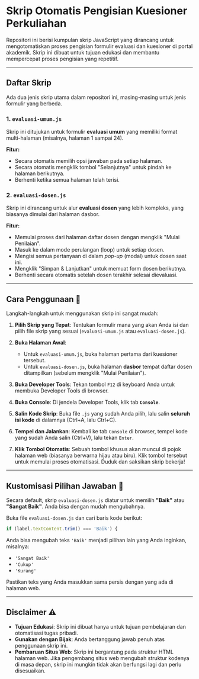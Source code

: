 # Skrip Otomatis Pengisian Kuesioner Perkuliahan

Repositori ini berisi kumpulan skrip JavaScript yang dirancang untuk mengotomatiskan proses pengisian formulir evaluasi dan kuesioner di portal akademik. Skrip ini dibuat untuk tujuan edukasi dan membantu mempercepat proses pengisian yang repetitif.

---

##  Daftar Skrip

Ada dua jenis skrip utama dalam repositori ini, masing-masing untuk jenis formulir yang berbeda.

### 1. `evaluasi-umum.js`
Skrip ini ditujukan untuk formulir **evaluasi umum** yang memiliki format multi-halaman (misalnya, halaman 1 sampai 24).

**Fitur:**
* Secara otomatis memilih opsi jawaban pada setiap halaman.
* Secara otomatis mengklik tombol "Selanjutnya" untuk pindah ke halaman berikutnya.
* Berhenti ketika semua halaman telah terisi.

### 2. `evaluasi-dosen.js`
Skrip ini dirancang untuk alur **evaluasi dosen** yang lebih kompleks, yang biasanya dimulai dari halaman dasbor.

**Fitur:**
* Memulai proses dari halaman daftar dosen dengan mengklik "Mulai Penilaian".
* Masuk ke dalam mode perulangan (loop) untuk setiap dosen.
* Mengisi semua pertanyaan di dalam *pop-up* (modal) untuk dosen saat ini.
* Mengklik "Simpan & Lanjutkan" untuk memuat form dosen berikutnya.
* Berhenti secara otomatis setelah dosen terakhir selesai dievaluasi.

---

## Cara Penggunaan 🚀

Langkah-langkah untuk menggunakan skrip ini sangat mudah:

1.  **Pilih Skrip yang Tepat**: Tentukan formulir mana yang akan Anda isi dan pilih file skrip yang sesuai (`evaluasi-umum.js` atau `evaluasi-dosen.js`).

2.  **Buka Halaman Awal**:
    * Untuk `evaluasi-umum.js`, buka halaman pertama dari kuesioner tersebut.
    * Untuk `evaluasi-dosen.js`, buka halaman **dasbor** tempat daftar dosen ditampilkan (sebelum mengklik "Mulai Penilaian").

3.  **Buka Developer Tools**: Tekan tombol `F12` di keyboard Anda untuk membuka Developer Tools di browser.

4.  **Buka Console**: Di jendela Developer Tools, klik tab **`Console`**.

5.  **Salin Kode Skrip**: Buka file `.js` yang sudah Anda pilih, lalu salin **seluruh isi kode** di dalamnya (Ctrl+A, lalu Ctrl+C).

6.  **Tempel dan Jalankan**: Kembali ke tab `Console` di browser, tempel kode yang sudah Anda salin (Ctrl+V), lalu tekan `Enter`.

7.  **Klik Tombol Otomatis**: Sebuah tombol khusus akan muncul di pojok halaman web (biasanya berwarna hijau atau biru). Klik tombol tersebut untuk memulai proses otomatisasi. Duduk dan saksikan skrip bekerja!

---

## Kustomisasi Pilihan Jawaban 🔧

Secara default, skrip `evaluasi-dosen.js` diatur untuk memilih **"Baik"** atau **"Sangat Baik"**. Anda bisa dengan mudah mengubahnya.

Buka file `evaluasi-dosen.js` dan cari baris kode berikut:

```javascript
if (label.textContent.trim() === 'Baik') {
```

Anda bisa mengubah teks `'Baik'` menjadi pilihan lain yang Anda inginkan, misalnya:

* `'Sangat Baik'`
* `'Cukup'`
* `'Kurang'`

Pastikan teks yang Anda masukkan sama persis dengan yang ada di halaman web.

---

## Disclaimer ⚠️

* **Tujuan Edukasi**: Skrip ini dibuat hanya untuk tujuan pembelajaran dan otomatisasi tugas pribadi.
* **Gunakan dengan Bijak**: Anda bertanggung jawab penuh atas penggunaan skrip ini.
* **Pembaruan Situs Web**: Skrip ini bergantung pada struktur HTML halaman web. Jika pengembang situs web mengubah struktur kodenya di masa depan, skrip ini mungkin tidak akan berfungsi lagi dan perlu disesuaikan.
